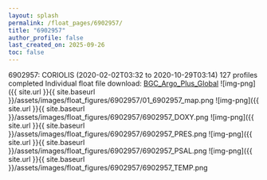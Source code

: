 ```yaml
---
layout: splash
permalink: /float_pages/6902957/
title: "6902957"
author_profile: false
last_created_on: 2025-09-26
toc: false
---
```

 
6902957: CORIOLIS (2020-02-02T03:32 to 2020-10-29T03:14)
127 profiles completed
Individual float file download: [BGC_Argo_Plus_Global](https://ftp.soest.hawaii.edu/bgc_argo_plus/Individual_Floats/outliers_removed/6902957_Sprof_processed.nc)
![img-png]({{ site.url }}{{ site.baseurl }}/assets/images/float_figures/6902957/01_6902957_map.png
![img-png]({{ site.url }}{{ site.baseurl }}/assets/images/float_figures/6902957/6902957_DOXY.png
![img-png]({{ site.url }}{{ site.baseurl }}/assets/images/float_figures/6902957/6902957_PRES.png
![img-png]({{ site.url }}{{ site.baseurl }}/assets/images/float_figures/6902957/6902957_PSAL.png
![img-png]({{ site.url }}{{ site.baseurl }}/assets/images/float_figures/6902957/6902957_TEMP.png
